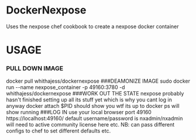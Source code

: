 DockerNexpose
=============

Uses the nexpose chef cookbook to create a nexpose docker container

USAGE
=============

### PULL DOWN IMAGE
docker pull whithajess/dockernexpose
###DEAMONIZE IMAGE
sudo docker run --name nexpose_container -p 49160:3780 -d whithajess/dockernexpose
###WORK OUT THE STATE
nexpose probably hasn't finished setting up all its stuff yet which is why you cant log in anyway docker attach $PID should show you wtf its up to docker ps will show running
###LOG IN
use your local browser port 49160
https://localhost:49160/
default username/password is nxadmin/nxadmin
will need to active community license here etc.
NB: can pass different configs to chef to set different defaults etc.
